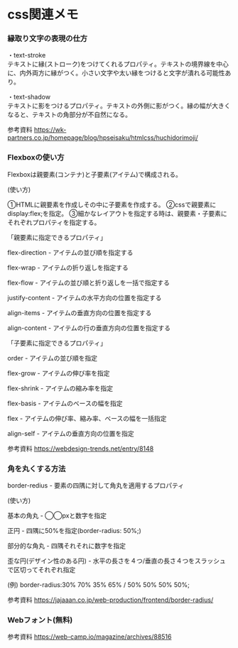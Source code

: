# css関連メモ

###  縁取り文字の表現の仕方

・text-stroke  
テキストに縁(ストローク)をつけてくれるプロパティ。テキストの境界線を中心に、内外両方に縁がつく。小さい文字や太い縁をつけると文字が潰れる可能性あり。

・text-shadow  
テキストに影をつけるプロパティ。テキストの外側に影がつく。縁の幅が大きくなると、テキストの角部分が不自然になる。


参考資料
https://wk-partners.co.jp/homepage/blog/hpseisaku/htmlcss/huchidorimoji/


###  Flexboxの使い方

Flexboxは親要素(コンテナ)と子要素(アイテム)で構成される。  

(使い方)

①HTMLに親要素を作成しその中に子要素を作成する。
②cssで親要素にdisplay:flex;を指定。
③細かなレイアウトを指定する時は、親要素・子要素にそれぞれプロパティを指定する。  

「親要素に指定できるプロパティ」

flex-direction - アイテムの並び順を指定する

flex-wrap - アイテムの折り返しを指定する

flex-flow - アイテムの並び順と折り返しを一括で指定する

justify-content - アイテムの水平方向の位置を指定する

align-items - アイテムの垂直方向の位置を指定する

align-content - アイテムの行の垂直方向の位置を指定する

「子要素に指定できるプロパティ」

order - アイテムの並び順を指定

flex-grow - アイテムの伸び率を指定

flex-shrink - アイテムの縮み率を指定

flex-basis - アイテムのベースの幅を指定

flex - アイテムの伸び率、縮み率、ベースの幅を一括指定

align-self - アイテムの垂直方向の位置を指定


参考資料
https://webdesign-trends.net/entry/8148


### 角を丸くする方法

border-redius - 要素の四隅に対して角丸を適用するプロパティ

(使い方)

基本の角丸 - ◯◯pxと数字を指定

正円 - 四隅に50%を指定(border-radius: 50%;)

部分的な角丸 - 四隅それそれに数字を指定

歪な円(デザイン性のある円) - 水平の長さを４つ/垂直の長さ４つをスラッシュで区切ってそれぞれ指定

(例) border-radius:30% 70% 35% 65% / 50% 50% 50% 50%;

参考資料
https://jajaaan.co.jp/web-production/frontend/border-radius/


### Webフォント(無料)


参考資料
https://web-camp.io/magazine/archives/88516
